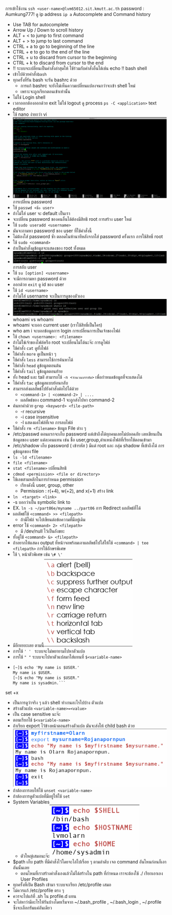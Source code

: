 การเข้าใช้งาน
	```ssh <user-name>@lvm65012.sit.kmutt.ac.th```
	password : Aumkung777!
ดู ip address
	```ip a```
Autocomplete and Command history
- Use TAB for autocomplete
- Arrow Up / Down to scroll history
- ALT + < to jump to first command
- ALT + > to jump to last command
- CTRL + a to go to beginning of the line
- CTRL + e to go to the end of the line
- CTRL + u to discard from cursor to the beginning
- CTRL + k to discard from cursor to the end
- !! ระบบจะเปลี่ยนเป็นคำสั่งล่าสุดให้ ใช้ร่วมกับคำสั่งอื่นได้เช่น echo !!
bash shell
- เข้าไปด้วยคำสั่ง```bash```
- ทุกครั้งที่รัน bash จะรัน bashrc ด้วย
	- การแก้ bashrc จะยังไม่เห็นความเปลี่ยนแปลงจนกว่าจะเข้า shell ใหม่
	- เพราะจะถูกเรียกตอนเข้าเท่านั้น
- ไม่ใช่ Login shell
- เวลาออกต้องออกด้วย exit ไม่ใช่ logout
ดู process
	```ps -C <application>```
text editor
- ใช้ nano ง่ายกว่า vi
- ![Pasted image 20240125093219.png](./Pasted%20image%2020240125093219.png)
การเปลี่ยน password
- ใช้ ```passwd <ชื่อ user>```
- ถ้าไม่ใส่ user จะ default เป็นเรา
- จะเปลี่ยน password ของคนอื่นได้ต้องมีสิทธิ root
การสร้าง user ใหม่
- ใช้ ```sudo useradd <username>```
- มันจะถามหา password  ของ user ที่ใช้คำสั่งนี้
- ไม่ต้องใส่ password ซ้ำ ตลอดในห้านาทีหลังจากใส่ password ครั้งแรก
การใช้สิทธิ์ root
- ใช้ ```sudo <command>```
- ถ้าเป็นคำสั่งดูข้อมูลจะแสดงของ root ทั้งหมด
- ![Pasted image 20240125101146.png](./Pasted%20image%2020240125101146.png)
การสลับ user
- ใช้ ```su [option] <username>```
- จะมีการถามหา password ด้วย
- ออกด้วย ```exit```
ดู id ของ user
- ใช้ ```id <username>```
- ถ้าไม่ใส่ username จะเป็นการดูของตัวเอง
- ![Pasted image 20240125100709.png](./Pasted%20image%2020240125100709.png)
whoami vs whoami
- whoami จะบอก current user (เราใช้สิทธิ์เป็นใคร)
-  who am i จะบอกข้อมูลการ login
การเปลี่ยนการเป็นเจ้าของไฟล์
-  ใช้ ```chown <username>: <filename>```
-  ถ้าไม่ใช่เจ้าของไฟล์หรือ root จะเปลี่ยนไม่ได้นะจ๊ะ
การดูไฟล์
- ใช้คำสั่ง ```cat``` ดูทั้งไฟล์
- ใช้คำสั่ง ```more``` ดูเป็นหน้า ๆ
- ใช้คำสั่ง ```less``` สามารถใช้การค้นหาได้
- ใช้คำสั่ง ```head``` ดูข้อมูลตอนต้น
- ใช้คำสั่ง ```tail``` ดูข้อมูลตอนท้าย
- ทั้ง head และ tail สามารถใช้ ```-n <จำนวนบรรทัด>``` เพื่อกำหนดข้อมูลที่จะแสดงได้
- ใช้คำสั่ง ```tac``` ดูข้อมูลแบบย้อนกลับ
- สามารถส่งผลลัพธ์ไปยังคำสั่งต่อไปได้ด้วย
	- ```<command-1> | <command-2> | ....```
	- ผลลัพธ์ของ command-1 จะถูกส่งไปหา command-2
-  ค้นหาคำด้วย ```grep <keyword> <file-path>```
	- -r recursive
	- -i case insensitive
	- -l แสดงแค่ไฟล์ที่เจอ
การลบไฟล์
- ใช้คำสั่ง ```rm <filename>```
ข้อมูล File ต่าง ๆ
 - /etc/passwd ตอนแรกจะเก็บ password แต่เข้าถึงได้ทุกคนเลยไม่ปลอดภัย เลยเขียนเป็นข้อมูลของ user แต่ละคนแทน เช่น ชื่อ user,group,ตำแหน่งไฟล์ที่เรียกใช้ตอนเข้ามา
 - /etc/shadow เก็บ password ( เข้ารหัส ) มีแต่ root และ กลุ่ม shadow ที่เข้าถึงได้
 การดูข้อมูลของ file
- ```ls -ld <filename>```
- ```file <filename>```
- ```stat <filename>```
เปลี่ยนสิทธิ
- ```cdmod <permission> <file or directory>```
- ใช้เลขสามหลักในการกำหนด permission 
	- เรียงดังนี้ user, group, other
	- Permission : r(+4), w(+2), and x(+1)
สร้าง link
- ```ln  <target> <link>```
- -s บอกว่าเป็น symbolic link to
- EX. ```ln -s ~/part06e/myname ../part06```
การ Redirect ผลลัพธ์ที่ได้
- ผลลัพธ์ใช้ ```<command> >> <filepath>```
	- ถ้ามีไฟล์ จะไปเขียนต่อข้อความที่มีอยู่เดิม
- error ใช้ ```<command> 2> <filepath>```
	- มี /dev/null ไว้เป็นถังขยะ
- ทั้งคู่ใช้ ```<command> &> <filepath>```
- ถ้าอยากให้แสดง output ที่หน้าจอพร้อมเอาผลลัพธ์ไปใส่ให้ใช้ ```<command> | tee <filepath>```
การใช้อักษรพิเศษ
- ใช้ `\` หน้าตัวพิเศษ เช่น `\# \'`
- มีอีกเยอะเลย ตามนี้![Pasted image 20240201111759](./Pasted%20image%2020240201111759.png)
- การใช้ `' ' ` ระบบจะไม่พยายามไปหาตัวแปล
- การใช้ `" "` ระบบจะไปหาตัวแปลมาใส่แทนที่ `$<variable-name>`
- ```
  [~]$ echo 'My name is $USER.' 
  My name is $USER. 
  [~]$ echo "My name is $USER." 
  My name is sysadmin.```
set +x
- เป็นการดูว่าจริง ๆ แล้ว shell ทำงานอะไรไปบ้าง
ตัวแปล 
- สร้างตัวแปล ```<variable-name>=<value>```
- เป็น case sensitive นะจ๊ะ
- ตอนเรียกใช้ ```$<variable-name>```
- ถ้าเรียก export ไว้ข้างหน้าตอนสร้างตัวแปล มันจะส่งให้ child bash ด้วย![Pasted image 20240201112755](./Pasted%20image%2020240201112755.png)
- ถ้าต้องการลบให้ใช้ `unset <variable-name>`
- ถ้าต้องการดูตัวแปลที่มีอยู่ให้ใช้ `set`
- System Variables
	- ตัวใหญ่เสมอนะจ๊ะ![Pasted image 20240201113259](./Pasted%20image%2020240201113259.png)
- $path เก็บ path ที่มีคำสั่งไว้โดยจะไล่ไปเรื่อย ๆ ตามลำดับ เจอ command อันไหนก่อนก็เอาอันนั้นเลย
	- ตอนไหนที่เราสร้างคำสั่งเองแล้วไม่ได้สร้างใน path ที่กำหนด เราจะต้องใช้ ./ เรียกเอาเอง
User Profiles
- ทุกครั้งที่เปิด Bash เข้ามา ระบบจะเรียก /etc/profile เสมอ
- ไม่ควรแก้ /etc/profile ตรง ๆ
- ควรจะไปแก้ที่ .sh ใน profile.d แทน
- จะไล่หาว่ามีอะไรให้รันบ้างโดยเริ่มจาก ~/.bash_profile , ~/.bash_login , ~/.profile ซึ่งจะเลือกรันแค่อันเดียว